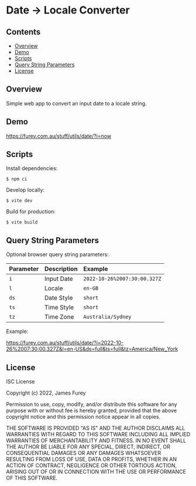 # Date → Locale Converter

## Contents

- [Overview](#overview)
- [Demo](#demo)
- [Scripts](#scripts)
- [Query String Parameters](#query-string-parameters)
- [License](#license)

## Overview

Simple web app to convert an input date to a locale string.

## Demo

https://furey.com.au/stuff/utils/date/?i=now

## Scripts

Install dependencies:

```console
$ npm ci
```

Develop locally:

```console
$ vite dev
```

Build for production:

```console
$ vite build
```

## Query String Parameters

Optional browser query string parameters:

| Parameter | Description | Example                      |
| :-------- | :---------- | :--------------------------- |
| `i`       | Input Date  | `2022-10-26%2007:30:00.327Z` |
| `l`       | Locale      | `en-GB`                      |
| `ds`      | Date Style  | `short`                      |
| `ts`      | Time Style  | `short`                      |
| `tz`      | Time Zone   | `Australia/Sydney`           |

Example:

https://furey.com.au/stuff/utils/date/?i=2022-10-26%2007:30:00.327Z&l=en-US&ds=full&ts=full&tz=America/New_York

## License

ISC License

Copyright (c) 2022, James Furey

Permission to use, copy, modify, and/or distribute this software for any purpose with or without fee is hereby granted, provided that the above copyright notice and this permission notice appear in all copies.

THE SOFTWARE IS PROVIDED "AS IS" AND THE AUTHOR DISCLAIMS ALL WARRANTIES WITH REGARD TO THIS SOFTWARE INCLUDING ALL IMPLIED WARRANTIES OF MERCHANTABILITY AND FITNESS. IN NO EVENT SHALL THE AUTHOR BE LIABLE FOR ANY SPECIAL, DIRECT, INDIRECT, OR CONSEQUENTIAL DAMAGES OR ANY DAMAGES WHATSOEVER RESULTING FROM LOSS OF USE, DATA OR PROFITS, WHETHER IN AN ACTION OF CONTRACT, NEGLIGENCE OR OTHER TORTIOUS ACTION, ARISING OUT OF OR IN CONNECTION WITH THE USE OR PERFORMANCE OF THIS SOFTWARE.
